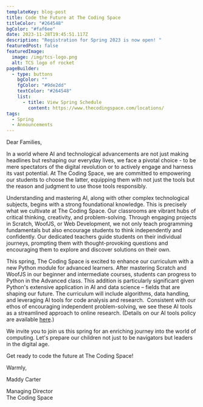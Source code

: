 ```yaml
---
templateKey: blog-post
title: Code the Future at The Coding Space
titleColor: "#264548"
bgColor: "#faf6ee"
date: 2023-11-28T19:45:51.117Z
description: "Registration for Spring 2023 is now open! "
featuredPost: false
featuredImage:
  image: /img/tcs-logo.png
  alt: TCS logo of rocket
pageBuilder:
  - type: buttons
    bgColor: ""
    fgColor: "#9de2dd"
    textColor: "#264548"
    list:
      - title: View Spring Schedule
        content: https://www.thecodingspace.com/locations/
tags:
  - Spring
  - Announcements
---
```

Dear Families,

In a world where AI and technological advancements are not just making headlines but reshaping our everyday lives, we face a pivotal choice - to be mere spectators of the digital revolution or to actively engage and harness its vast potential. At The Coding Space, we are committed to empowering our students to choose the latter, equipping them with not just the tools but the reason and judgment to use those tools responsibly. 

Understanding and mastering AI, along with other complex technological subjects, begins with a strong foundational knowledge. This is precisely what we cultivate at The Coding Space. Our classrooms are vibrant hubs of critical thinking, creativity, and problem-solving. Through engaging projects in Scratch, WoofJS, or Web Development, we not only teach programming fundamentals but also encourage students to think independently and confidently. Our dedicated teachers guide students on their individual journeys, prompting them with thought-provoking questions and encouraging them to explore and discover solutions on their own.

This spring, The Coding Space is excited to enhance our curriculum with a new Python module for advanced learners. After mastering Scratch and WoofJS in our beginner and intermediate courses, students can progress to Python in the Advanced class. This addition is particularly significant given Python's extensive application in AI and data science – fields that are shaping our future. The curriculum will include algorithms, data handling, and leveraging AI tools for code analysis and research.  Consistent with our ethos of encouraging independent problem-solving, we see these AI tools as a streamlined approach to online research. (Details on our AI tools policy are available [here](https://thecodingspace.com/custom/teaching-with-ai).)

We invite you to join us this spring for an enriching journey into the world of computing. Let's prepare our children not just to be navigators but leaders in the digital age. 

Get ready to code the future at The Coding Space!

Warmly,

Maddy Carter

Managing Director\
The Coding Space